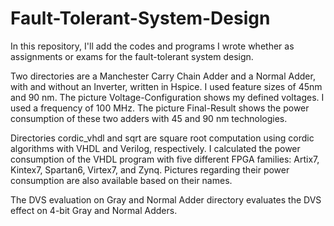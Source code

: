 # Fault-Tolerant-System-Design
In this repository, I'll add the codes and programs I wrote whether as assignments or exams for the fault-tolerant system design. 

Two directories are a Manchester Carry Chain Adder and a Normal Adder, with and without an Inverter, written in Hspice. I used feature sizes of 45nm and 90 nm. 
The picture Voltage-Configuration shows my defined voltages. I used a frequency of 100 MHz. The picture Final-Result shows the power consumption of these two adders with 45 and 90 nm technologies.  

Directories cordic_vhdl and sqrt are square root computation using cordic algorithms with VHDL and Verilog, respectively. 
I calculated the power consumption of the VHDL program with five different FPGA families: Artix7, Kintex7, Spartan6, Virtex7, and Zynq. Pictures regarding their power consumption are also available based on their names.

The DVS evaluation on Gray and Normal Adder directory evaluates the DVS effect on 4-bit Gray and Normal Adders. 

